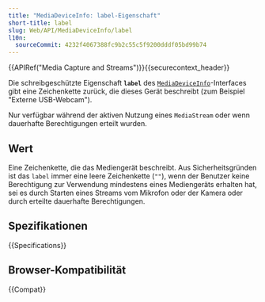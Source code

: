 ```yaml
---
title: "MediaDeviceInfo: label-Eigenschaft"
short-title: label
slug: Web/API/MediaDeviceInfo/label
l10n:
  sourceCommit: 4232f4067388fc9b2c55c5f9200dddf05bd99b74
---
```


{{APIRef("Media Capture and Streams")}}{{securecontext_header}}

Die schreibgeschützte Eigenschaft **`label`** des [`MediaDeviceInfo`](/de/docs/Web/API/MediaDeviceInfo)-Interfaces gibt eine Zeichenkette zurück, die dieses Gerät beschreibt (zum Beispiel "Externe USB-Webcam").

Nur verfügbar während der aktiven Nutzung eines `MediaStream` oder wenn dauerhafte Berechtigungen erteilt wurden.

## Wert

Eine Zeichenkette, die das Mediengerät beschreibt. Aus Sicherheitsgründen ist das `label` immer eine leere Zeichenkette (`""`), wenn der Benutzer keine Berechtigung zur Verwendung mindestens eines Mediengeräts erhalten hat, sei es durch Starten eines Streams vom Mikrofon oder der Kamera oder durch erteilte dauerhafte Berechtigungen.

## Spezifikationen

{{Specifications}}

## Browser-Kompatibilität

{{Compat}}
